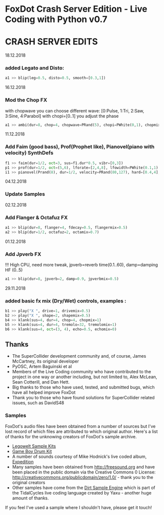 
FoxDot Crash Server Edition - Live Coding with Python v0.7
=====================================

CRASH SERVER EDITS
=====================================
18.12.2018
### added Legato and Disto:
```python
a1 >> blip(leg=0.5, disto=0.5, smooth=[0.3,1])
```

16.12.2018
### Mod the Chop FX
with chopwave you can choose different wave: [0:Pulse, 1:Tri, 2:Saw, 3:Sine, 4:Parabol] 
with chopi=[0..1] you adjust the phase
```python
a1 >> ambi(dur=8, chop=4, chopwave=PRand(5), chopi=PWhite(0,1), chopmix=0.5)
```


11.12.2018
### Add Faim (good bass), Prof(Prophet like), Pianovel(piano with velocity) SynthDefs
```python
f1 >> faim(dur=1/2, oct=3, sus=f1.dur*0.5, vibr=[0,3])
p1 >> prof(dur=1/2, oct=(5,6), lforate=[2,4,8], lfowidth=PWhite(0.1,1), cutoff=4500, rq=0.4)
i1 >> pianovel(Prand(8), dur=1/2, velocity=PRand(80,127), hard=[0.4,4], velhard=[0.2,3])
```


04.12.2018
### Update Samples 

02.12.2018
### Add Flanger & Octafuz FX
```python
a1 >> blip(dur=8, flanger=4, fdecay=0.5, flangermix=0.5)
a2 >> blip(dur=1/2, octafuz=2, octamix=0.7)
```

01.12.2018
### Add Jpverb FX
!!! High CPU, need more tweak, jpverb=reverb time(0.1..60), damp=damping HF (0..5)
```python
a1 >> blip(dur=8, jpverb=2, damp=0.9, jpverbmix=0.5)
```

29.11.2018
### added basic fx mix (Dry/Wet) controls, examples :
```python
b1 >> play("X ", drive=1, drivemix=0.5)
b2 >> play("X ", shape=2, shapemix=0.5)
b4 >> klank(sus=4, dur=4, chop=4, chopmix=1)
b5 >> klank(sus=4, dur=4, tremolo=32, tremolomix=1)
b6 >> klank(sus=4, oct=(3, 4), echo=0.5, echomix=0)
```











## Thanks

- The SuperCollider development community and, of course, James McCartney, its original developer
- PyOSC, Artem Baguinski et al
- Members of the Live Coding community who have contributed to the project in one way or another including, but not limited to, Alex McLean, Sean Cotterill, and Dan Hett.
- Big thanks to those who have used, tested, and submitted bugs, which have all helped improve FoxDot
- Thank you to those who have found solutions for SuperCollider related issues, such as DavidS48

### Samples

FoxDot's audio files have been obtained from a number of sources but I've lost record of which files are attributed to which original author. Here's a list of thanks for the unknowing creators of FoxDot's sample archive. 

- [Legowelt Sample Kits](https://awolfe.home.xs4all.nl/samples.html)
- [Game Boy Drum Kit](http://bedroomproducersblog.com/2015/04/08/game-boy-drum-kit/)
- A number of sounds courtesy of Mike Hodnick's live coded album, [Expedition](https://github.com/kindohm/expedition)
- Many samples have been obtained from http://freesound.org and have been placed in the public domain via the Creative Commons 0 License: http://creativecommons.org/publicdomain/zero/1.0/ - thank you to the original creators
- Other samples have come from the [Dirt Sample Engine](https://github.com/tidalcycles/Dirt-Samples/tree/c2db9a0dc4ffb911febc613cdb9726cae5175223) which is part of the TidalCycles live coding language created by Yaxu - another huge amount of thanks.

If you feel I've used a sample where I shouldn't have, please get it touch!
